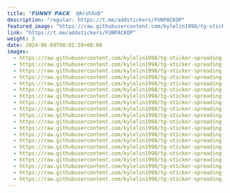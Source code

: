 ```yaml
---
title: "𝙁𝙐𝙉𝙉𝙔 𝙋𝘼𝘾𝙆  @ArshXxD"
description: "regular: https://t.me/addstickers/FUNPACKOP"
featured_image: "https://raw.githubusercontent.com/kylelin1998/tg-sticker-spreading-worldwide-images/main/img/7562ed48-006d-4658-8224-5f2fb2edcfdc.jpg"
link: "https://t.me/addstickers/FUNPACKOP"
weight: 3
date: 2024-06-09T08:01:59+08:00
images:
  - https://raw.githubusercontent.com/kylelin1998/tg-sticker-spreading-worldwide-images/main/img/7562ed48-006d-4658-8224-5f2fb2edcfdc.jpg
  - https://raw.githubusercontent.com/kylelin1998/tg-sticker-spreading-worldwide-images/main/img/2ff080d1-b562-4a63-8613-ae3911710569.jpg
  - https://raw.githubusercontent.com/kylelin1998/tg-sticker-spreading-worldwide-images/main/img/2ef8729c-d356-4340-aabd-3ed1a0028ec7.jpg
  - https://raw.githubusercontent.com/kylelin1998/tg-sticker-spreading-worldwide-images/main/img/e8d5ca0e-4d52-4901-bb5a-f5bb7f744f3a.jpg
  - https://raw.githubusercontent.com/kylelin1998/tg-sticker-spreading-worldwide-images/main/img/854fe0c5-1fa9-41c0-add9-c8aff003509c.jpg
  - https://raw.githubusercontent.com/kylelin1998/tg-sticker-spreading-worldwide-images/main/img/b1b48a2c-d43c-46f8-abbf-a641dc498d70.jpg
  - https://raw.githubusercontent.com/kylelin1998/tg-sticker-spreading-worldwide-images/main/img/53bd20a3-9e31-43ce-9947-3ec54a1ba3d5.jpg
  - https://raw.githubusercontent.com/kylelin1998/tg-sticker-spreading-worldwide-images/main/img/fc7af2b8-693a-4a3d-b077-5c893364447a.jpg
  - https://raw.githubusercontent.com/kylelin1998/tg-sticker-spreading-worldwide-images/main/img/899f94b1-7e5b-479b-92e6-12ebbb427db7.jpg
  - https://raw.githubusercontent.com/kylelin1998/tg-sticker-spreading-worldwide-images/main/img/f69254e8-338a-47c4-bad4-4197586fd5a1.jpg
  - https://raw.githubusercontent.com/kylelin1998/tg-sticker-spreading-worldwide-images/main/img/95c11511-67fe-460f-8e78-f84c4374a74c.jpg
  - https://raw.githubusercontent.com/kylelin1998/tg-sticker-spreading-worldwide-images/main/img/da4311d8-daa0-4015-adcf-cea01b6a5cac.jpg
  - https://raw.githubusercontent.com/kylelin1998/tg-sticker-spreading-worldwide-images/main/img/d0ee4123-baea-4dfe-825e-edf99217916e.jpg
  - https://raw.githubusercontent.com/kylelin1998/tg-sticker-spreading-worldwide-images/main/img/0cfe0d88-ed99-446a-a94a-16c23347b3af.jpg
  - https://raw.githubusercontent.com/kylelin1998/tg-sticker-spreading-worldwide-images/main/img/8a87060f-9892-4d87-81d6-143f17021929.jpg
  - https://raw.githubusercontent.com/kylelin1998/tg-sticker-spreading-worldwide-images/main/img/38074c21-fb4e-42a5-972f-af349f034152.jpg
  - https://raw.githubusercontent.com/kylelin1998/tg-sticker-spreading-worldwide-images/main/img/7e368580-b74e-493f-a672-ad35406d4cef.jpg
  - https://raw.githubusercontent.com/kylelin1998/tg-sticker-spreading-worldwide-images/main/img/58f3a8d0-1835-405f-ba17-0bf5461936ac.jpg
  - https://raw.githubusercontent.com/kylelin1998/tg-sticker-spreading-worldwide-images/main/img/92abf9d0-f42d-47c7-bdbc-8105c5bff685.jpg
  - https://raw.githubusercontent.com/kylelin1998/tg-sticker-spreading-worldwide-images/main/img/22daeeaf-b986-423b-8790-07e18a0933b7.jpg
---
```

